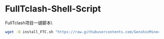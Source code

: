 # FullTclash-Shell-Script
FullTclash项目一键脚本\
```bash
wget -O install_FTC.sh "https://raw.githubusercontents.com/GenshinMinecraft/FullTclash-Shell-Script/main/install.sh" && bash install_FTC.sh
```
